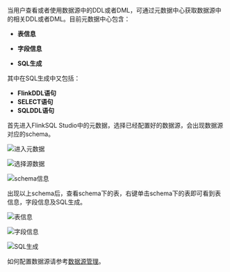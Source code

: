 当用户查看或者使用数据源中的DDL或者DML，可通过元数据中心获取数据源中的相关DDL或者DML。目前元数据中心包含：

- **表信息**

- **字段信息**

- **SQL生成**

其中在SQL生成中又包括：

- **FlinkDDL语句**
- **SELECT语句**
- **SQLDDL语句**

首先进入FlinkSQL Studio中的元数据，选择已经配置好的数据源，会出现数据源对应的schema。

![进入元数据](http://www.aiwenmo.com/dinky/dev/docs/%E8%BF%9B%E5%85%A5%E5%85%83%E6%95%B0%E6%8D%AE.png)



![选择源数据](http://www.aiwenmo.com/dinky/dev/docs/%E9%80%89%E6%8B%A9%E6%BA%90%E6%95%B0%E6%8D%AE.png)



![schema信息](http://www.aiwenmo.com/dinky/dev/docs/schema%E4%BF%A1%E6%81%AF.png)



出现以上schema后，查看schema下的表，右键单击schema下的表即可看到表信息，字段信息及SQL生成。

![表信息](http://www.aiwenmo.com/dinky/dev/docs/%E8%A1%A8%E4%BF%A1%E6%81%AF.png)



![字段信息](http://www.aiwenmo.com/dinky/dev/docs/%E5%AD%97%E6%AE%B5%E4%BF%A1%E6%81%AF.png)

![SQL生成](http://www.aiwenmo.com/dinky/dev/docs/SQL%E7%94%9F%E6%88%90.png)

如何配置数据源请参考[数据源管理](/zh-CN/administrator-guide/registerCenter/datasource_manage.md)。



